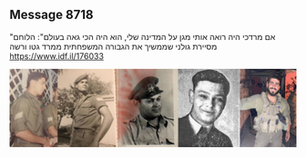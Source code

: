 ## Message 8718

"אם מרדכי היה רואה אותי מגן על המדינה שלי, הוא היה הכי גאה בעולם":
הלוחם מסיירת גולני שממשיך את הגבורה המשפחתית ממרד 
גטו ורשה
https://www.idf.il/176033

![Photo](8718/8718_photo.jpg)
